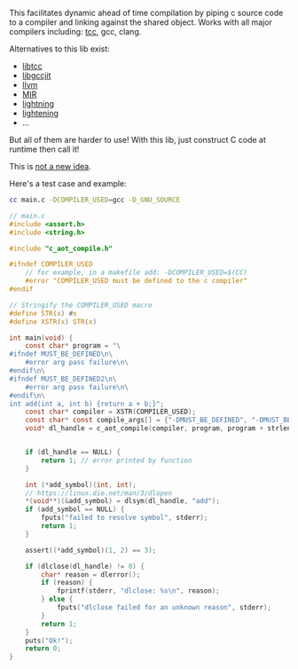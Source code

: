 This facilitates dynamic ahead of time compilation by piping c source code to a compiler and linking against the shared object. Works with all major compilers including: [tcc](https://bellard.org/tcc/), gcc, clang.

Alternatives to this lib exist:

 - [libtcc](https://github.com/frida/tinycc/blob/main/libtcc.h)
 - [libgccjit](https://gcc.gnu.org/onlinedocs/jit/)
 - [llvm](https://llvm.org/docs/tutorial/BuildingAJIT1.html)
 - [MIR](https://github.com/vnmakarov/mir)
 - [lightning](https://www.gnu.org/software/lightning/)
 - [lightening](https://wingolog.org/archives/2019/05/24/lightening-run-time-code-generation)
 - ...

But all of them are harder to use! With this lib, just construct C code at runtime then call it!

This is [not a new idea](https://forums.raspberrypi.com/viewtopic.php?t=319919#p1962876).

Here's a test case and example:

```bash
cc main.c -DCOMPILER_USED=gcc -D_GNU_SOURCE
```

```c
// main.c
#include <assert.h>
#include <string.h>

#include "c_aot_compile.h"

#ifndef COMPILER_USED
    // for example, in a makefile add: -DCOMPILER_USED=$(CC)
    #error "COMPILER_USED must be defined to the c compiler"
#endif

// Stringify the COMPILER_USED macro
#define STR(x) #x
#define XSTR(x) STR(x)

int main(void) {
    const char* program = "\
#ifndef MUST_BE_DEFINED\n\
    #error arg pass failure\n\
#endif\n\
#ifndef MUST_BE_DEFINED2\n\
    #error arg pass failure\n\
#endif\n\
int add(int a, int b) {return a + b;}";
    const char* compiler = XSTR(COMPILER_USED);
    const char* const compile_args[] = {"-DMUST_BE_DEFINED", "-DMUST_BE_DEFINED2", NULL};
    void* dl_handle = c_aot_compile(compiler, program, program + strlen(program), compile_args);


    if (dl_handle == NULL) {
        return 1; // error printed by function
    }

    int (*add_symbol)(int, int);
    // https://linux.die.net/man/3/dlopen
    *(void**)(&add_symbol) = dlsym(dl_handle, "add");
    if (add_symbol == NULL) {
        fputs("failed to resolve symbol", stderr);
        return 1;
    }

    assert((*add_symbol)(1, 2) == 3);

    if (dlclose(dl_handle) != 0) {
        char* reason = dlerror();
        if (reason) {
            fprintf(stderr, "dlclose: %s\n", reason);
        } else {
            fputs("dlclose failed for an unknown reason", stderr);
        }
        return 1;
    }
    puts("Ok!");
    return 0;
}
```